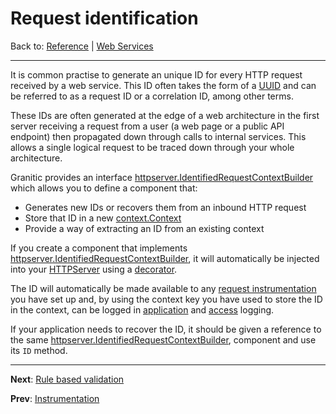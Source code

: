 # Request identification

Back to: [Reference](README.md) | [Web Services](ws-index.md)

---

It is common practise to generate an unique ID for every HTTP request received by a web service. This ID often takes the
form of a [UUID](https://en.wikipedia.org/wiki/Universally_unique_identifier) and can be referred to as a request ID or
a correlation ID, among other terms.

These IDs are often generated at the edge of a web architecture in the first server receiving a request from a user 
(a web page or a public API endpoint) then propagated down through calls to internal services. This allows a single
logical request to be traced down through your whole architecture.


Granitic provides an interface [httpserver.IdentifiedRequestContextBuilder](https://godoc.org/github.com/graniticio/granitic/facility/httpserver#IdentifiedRequestContextBuilder)
which allows you to define a component that:

 * Generates new IDs or recovers them from an inbound HTTP request
 * Store that ID in a new [context.Context](https://golang.org/pkg/context/) 
 * Provide a way of extracting an ID from an existing context
 
If you create a component that implements [httpserver.IdentifiedRequestContextBuilder](https://godoc.org/github.com/graniticio/granitic/facility/httpserver#IdentifiedRequestContextBuilder),
it will automatically be injected into your [HTTPServer](fac-http-server.md) using a [decorator](ioc-decorators.md).

The ID will automatically be made available to any [request instrumentation](ws-instrumentation.md) you have set up and,
by using the context key you have used to store the ID in the context, can be logged in [application](fac-logger.md) and
[access](fac-http-server.md) logging.

If your application needs to recover the ID, it should be given a reference to the same 
[httpserver.IdentifiedRequestContextBuilder](https://godoc.org/github.com/graniticio/granitic/facility/httpserver#IdentifiedRequestContextBuilder),
component and use its `ID` method.

---
**Next**: [Rule based validation](vld-index.md)

**Prev**: [Instrumentation](ws-instrumentation.md)